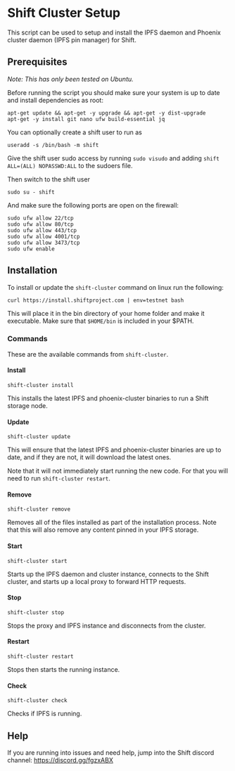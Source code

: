 # Shift Cluster Setup

This script can be used to setup and install the IPFS daemon and Phoenix cluster daemon (IPFS pin manager) for Shift.

## Prerequisites

*Note: This has only been tested on Ubuntu.*

Before running the script you should make sure your system is up to date and install dependencies as root:

```
apt-get update && apt-get -y upgrade && apt-get -y dist-upgrade
apt-get -y install git nano ufw build-essential jq
```

You can optionally create a shift user to run as

```
useradd -s /bin/bash -m shift
```

Give the shift user sudo access by running `sudo visudo` and adding `shift ALL=(ALL) NOPASSWD:ALL` to the sudoers file.

Then switch to the shift user

```
sudo su - shift
```

And make sure the following ports are open on the firewall:

```
sudo ufw allow 22/tcp
sudo ufw allow 80/tcp
sudo ufw allow 443/tcp
sudo ufw allow 4001/tcp
sudo ufw allow 3473/tcp
sudo ufw enable
```

## Installation

To install or update the `shift-cluster` command on linux run the following:

```
curl https://install.shiftproject.com | env=testnet bash
```

This will place it in the bin directory of your home folder and make it executable. Make sure that `$HOME/bin` is included in your $PATH.

### Commands

These are the available commands from `shift-cluster`.

#### Install

```
shift-cluster install
```

This installs the latest IPFS and phoenix-cluster binaries to run a Shift storage node.

#### Update

```
shift-cluster update
```

This will ensure that the latest IPFS and phoenix-cluster binaries are up to date, and if they are not, it will download the latest ones.

Note that it will not immediately start running the new code. For that you will need to run `shift-cluster restart`.

#### Remove

```
shift-cluster remove
```

Removes all of the files installed as part of the installation process. Note that this will also remove any content pinned in your IPFS storage.

#### Start

```
shift-cluster start
```

Starts up the IPFS daemon and cluster instance, connects to the Shift cluster, and starts up a local proxy to forward HTTP requests.

#### Stop

```
shift-cluster stop
```

Stops the proxy and IPFS instance and disconnects from the cluster.

#### Restart

```
shift-cluster restart
```

Stops then starts the running instance.

#### Check

```
shift-cluster check
```

Checks if IPFS is running.

## Help

If you are running into issues and need help, jump into the Shift discord channel: https://discord.gg/fgzxABX
